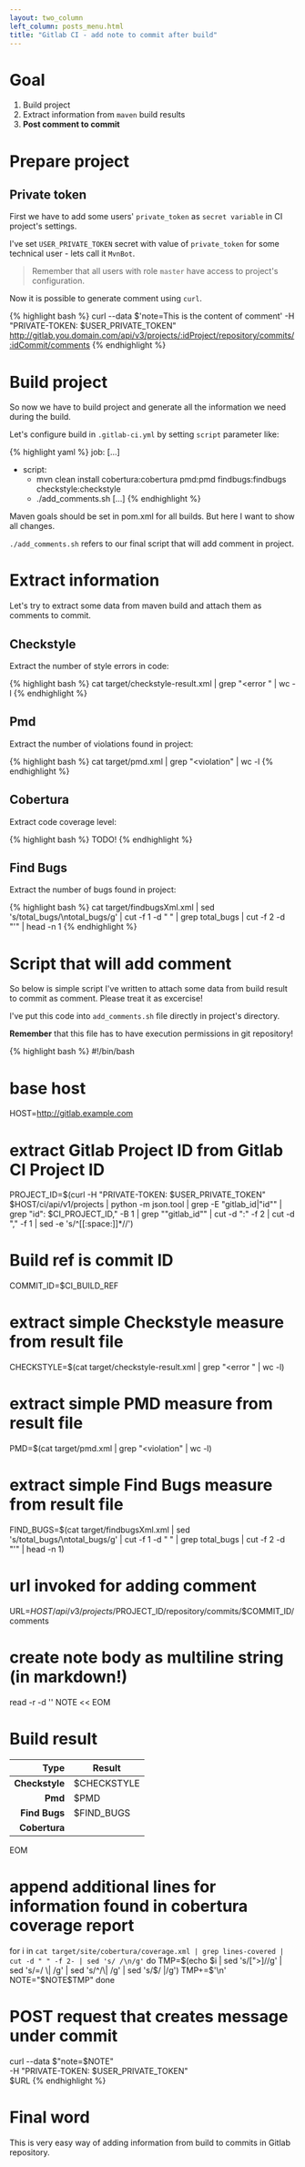 ```yaml
---
layout: two_column
left_column: posts_menu.html 
title: "Gitlab CI - add note to commit after build"
---
```


# Goal

1. Build project
1. Extract information from ```maven``` build results 
1. **Post comment to commit**

# Prepare project

## Private token

First we have to add some users' ```private_token``` as ```secret variable```
in CI project's settings. 

I've set ```USER_PRIVATE_TOKEN``` secret with value of ```private_token``` for
some technical user - lets call it ```MvnBot```.

> Remember that all users with role ```master``` have access to project's 
> configuration. 

Now it is possible to generate comment using ```curl```.

{% highlight bash %}
curl --data $'note=This is the content of comment' -H "PRIVATE-TOKEN: $USER_PRIVATE_TOKEN" http://gitlab.you.domain.com/api/v3/projects/:idProject/repository/commits/:idCommit/comments 
{% endhighlight %}

# Build project

So now we have to build project and generate all the information we need during the build.

Let's configure build in ```.gitlab-ci.yml``` by setting ```script``` parameter like:

{% highlight yaml %}
job:
  [...]
  - script:
    - mvn clean install cobertura:cobertura pmd:pmd findbugs:findbugs checkstyle:checkstyle
    - ./add_comments.sh
  [...]
{% endhighlight %}

Maven goals should be set in pom.xml for all builds. But here I want to show all changes.

```./add_comments.sh``` refers to our final script that will add comment in project.

# Extract information

Let's try to extract some data from maven build and attach them as comments to commit.

## Checkstyle

Extract the number of style errors in code:

{% highlight bash %}
cat target/checkstyle-result.xml  | grep "<error " | wc -l
{% endhighlight %}

## Pmd

Extract the number of violations found in project:

{% highlight bash %}
cat target/pmd.xml | grep "<violation" | wc -l
{% endhighlight %}

## Cobertura

Extract code coverage level:

{% highlight bash %}
TODO!
{% endhighlight %}

## Find Bugs

Extract the number of bugs found in project:

{% highlight bash %}
cat target/findbugsXml.xml | sed 's/total_bugs/\ntotal_bugs/g' | cut -f 1 -d " " | grep total_bugs | cut -f 2 -d "'" | head -n 1
{% endhighlight %}

# Script that will add comment

So below is simple script I've written to attach some data from build result 
to commit as comment. Please treat it as excercise!

I've put this code into ```add_comments.sh``` file directly in project's directory.

**Remember** that this file has to have execution permissions in git repository!

{% highlight bash %}
#!/bin/bash

# base host
HOST=http://gitlab.example.com

# extract Gitlab Project ID from Gitlab CI Project ID
PROJECT_ID=$(curl -H "PRIVATE-TOKEN: $USER_PRIVATE_TOKEN" $HOST/ci/api/v1/projects | python -m json.tool | grep -E "gitlab_id|\"id\"" | grep "id\": $CI_PROJECT_ID," -B 1 | grep "\"gitlab_id\"" | cut -d ":" -f 2 | cut -d "," -f 1 | sed -e 's/^[[:space:]]*//')
# Build ref is commit ID
COMMIT_ID=$CI_BUILD_REF

# extract simple Checkstyle measure from result file
CHECKSTYLE=$(cat target/checkstyle-result.xml  | grep "<error " | wc -l)
# extract simple PMD measure from result file
PMD=$(cat target/pmd.xml | grep "<violation" | wc -l)
# extract simple Find Bugs measure from result file
FIND_BUGS=$(cat target/findbugsXml.xml | sed 's/total_bugs/\ntotal_bugs/g' | cut -f 1 -d " " | grep total_bugs | cut -f 2 -d "'" | head -n 1)

# url invoked for adding comment
URL=$HOST/api/v3/projects/$PROJECT_ID/repository/commits/$COMMIT_ID/comments

# create note body as multiline string (in markdown!)
read -r -d '' NOTE << EOM
# Build result

| Type | Result |
| ----: | ----- |
| **Checkstyle** | $CHECKSTYLE |
| **Pmd** | $PMD |
| **Find Bugs** | $FIND_BUGS |
| **Cobertura** | |
EOM

# append additional lines for information found in cobertura coverage report
for i in `cat target/site/cobertura/coverage.xml | grep lines-covered | cut -d " " -f 2- | sed 's/ /\n/g'`
do 
  TMP=$(echo $i | sed 's/[">]//g' | sed 's/=/ \| /g' | sed 's/^/\| /g' | sed 's/$/ \|/g')
  TMP+=$'\n'
  NOTE="$NOTE$TMP"
done

# POST request that creates message under commit
curl --data $"note=$NOTE" \
    -H "PRIVATE-TOKEN: $USER_PRIVATE_TOKEN" \
    $URL 
{% endhighlight %}

# Final word

This is very easy way of adding information from build to commits in Gitlab repository.




